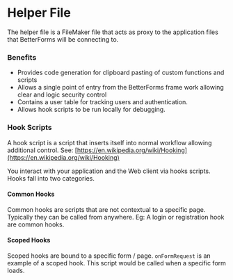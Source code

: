 # Helper File

The helper file is a FileMaker file that acts as proxy to the application files that BetterForms will be connecting to.

### Benefits

* Provides code generation for clipboard pasting of custom functions and scripts
* Allows a single point of entry from the BetterForms frame work allowing clear and logic security control
* Contains a user table for tracking users and authentication.
* Allows hook scripts to be run locally for debugging.

### Hook Scripts

A hook script is a script that inserts itself into normal workflow allowing additional control. See: [https://en.wikipedia.org/wiki/Hooking](https://en.wikipedia.org/wiki/Hooking)

You interact with your application and the Web client via hooks scripts. Hooks fall into two categories.

#### Common Hooks

Common hooks are scripts that are not contextual to a specific page. Typically they can be called from anywhere. Eg: A login or registration hook are common hooks.

#### Scoped Hooks

Scoped hooks are bound to a specific form / page. `onFormRequest` is an example of a scoped hook. This script would be called when a specific form loads.

